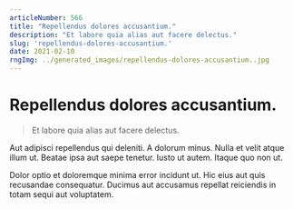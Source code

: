 ```yaml
---
articleNumber: 566
title: "Repellendus dolores accusantium."
description: "Et labore quia alias aut facere delectus."
slug: 'repellendus-dolores-accusantium.'
date: 2021-02-10
rngImg: ../generated_images/repellendus-dolores-accusantium..jpg
---
```


# Repellendus dolores accusantium.

> Et labore quia alias aut facere delectus.

Aut adipisci repellendus qui deleniti. A dolorum minus. Nulla et velit atque illum ut. Beatae ipsa aut saepe tenetur. Iusto ut autem. Itaque quo non ut.
 Dolor optio et doloremque minima error incidunt ut. Hic eius aut quis recusandae consequatur. Ducimus aut accusamus repellat reiciendis in totam sequi aut voluptatem.
